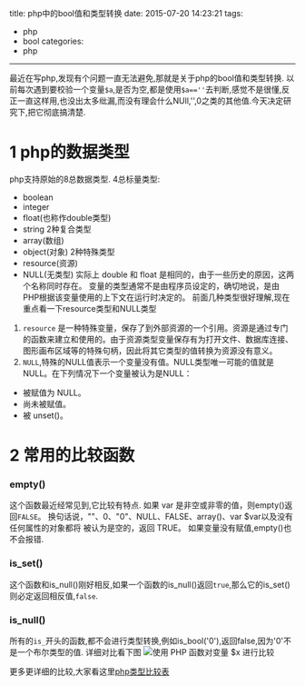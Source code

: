 title: php中的bool值和类型转换
date: 2015-07-20 14:23:21
tags:
- php
- bool
categories:
- php
---
最近在写php,发现有个问题一直无法避免,那就是关于php的bool值和类型转换.
以前每次遇到要校验一个变量`$a`,是否为空,都是使用`$a==''`去判断,感觉不是很懂,反正一直这样用,也没出太多纰漏,而没有理会什么NUll,'',0之类的其他值.今天决定研究下,把它彻底搞清楚.
<!-- more -->
# 1 php的数据类型
php支持原始的8总数据类型.
4总标量类型:
- boolean
- integer
- float(也称作double类型)
- string
2种复合类型
- array(数组)
- object(对象)
2种特殊类型
- resource(资源)
- NULL(无类型)
实际上 double 和 float 是相同的，由于一些历史的原因，这两个名称同时存在。
变量的类型通常不是由程序员设定的，确切地说，是由PHP根据该变量使用的上下文在运行时决定的。
前面几种类型很好理解,现在重点看一下resource类型和NULL类型
1. `resource` 是一种特殊变量，保存了到外部资源的一个引用。资源是通过专门的函数来建立和使用的。由于资源类型变量保存有为打开文件、数据库连接、图形画布区域等的特殊句柄，因此将其它类型的值转换为资源没有意义。
2. `NULL`,特殊的NULL值表示一个变量没有值。NULL类型唯一可能的值就是 NULL。在下列情况下一个变量被认为是NULL：
- 被赋值为 NULL。
- 尚未被赋值。
- 被 unset()。

# 2 常用的比较函数
### empty()
这个函数最近经常见到,它比较有特点.
如果 var 是非空或非零的值，则empty()返回`FALSE`。
换句话说，""、0、"0"、NULL、FALSE、array()、var $var以及没有任何属性的对象都将
被认为是空的，返回 TRUE。
如果变量没有赋值,empty()也不会报错.

### is_set()
这个函数和is_null()刚好相反,如果一个函数的is_null()返回`true`,那么它的is_set()则必定返回相反值,`false`.

### is_null()
所有的`is_`开头的函数,都不会进行类型转换,例如is_bool('0'),返回false,因为'0'不是一个布尔类型的值.
详细对比看下图
![使用 PHP 函数对变量 $x 进行比较](http://ww4.sinaimg.cn/large/692869a3gw1euak04nwitj20nf0i2432.jpg)


更多更详细的比较,大家看这里[php类型比较表](http://php.net/manual/zh/types.comparisons.php)

